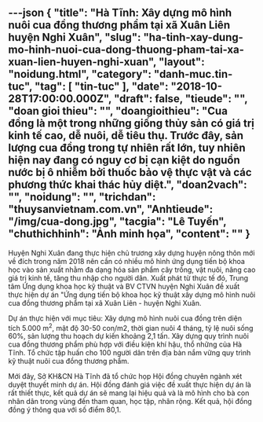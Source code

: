 ---json
{
    "title": "Hà Tĩnh: Xây dựng mô hình nuôi cua đồng thương phẩm tại xã Xuân Liên  huyện Nghi Xuân",
    "slug": "ha-tinh-xay-dung-mo-hinh-nuoi-cua-dong-thuong-pham-tai-xa-xuan-lien-huyen-nghi-xuan",
    "layout": "noidung.html",
    "category": "danh-muc.tin-tuc",
    "tag": [
        "tin-tuc"
    ],
    "date": "2018-10-28T17:00:00.000Z",
    "draft": false,
    "tieude": "",
    "doan gioi thieu": "",
    "doangioithieu": "Cua đồng là một trong những giống thủy sản có giá trị kinh tế cao, dễ nuôi, dễ tiêu thụ. Trước đây, sản lượng cua đồng trong tự nhiên rất lớn, tuy nhiên hiện nay đang có nguy cơ bị cạn kiệt do nguồn nước bị ô nhiễm bởi thuốc bảo vệ thực vật và các phương thức khai thác hủy diệt.",
    "doan2vach": "",
    "noidung": "",
    "trichdan": "thuysanvietnam.com.vn",
    "Anhtieude": "/img/cua-dong.jpg",
    "tacgia": "Lê Tuyến",
    "chuthichhinh": "Ảnh minh họa",
    "__content__": ""
}
---
<p>Huyện Nghi Xu&acirc;n đang thực hiện chủ trương x&acirc;y dựng huyện n&ocirc;ng th&ocirc;n mới về đ&iacute;ch trong năm 2018 n&ecirc;n cần c&oacute; nhiều m&ocirc; h&igrave;nh ứng dụng tiến bộ khoa học v&agrave;o sản xuất nhằm đa dạng h&oacute;a sản phẩm c&acirc;y trồng, vật nu&ocirc;i, n&acirc;ng cao gi&aacute; trị kinh tế, tăng thu nhập cho người d&acirc;n. Xuất ph&aacute;t từ thực tế đ&oacute;, Trung t&acirc;m Ứng dụng khoa học kỹ thuật v&agrave; BV CTVN huyện Nghi Xu&acirc;n đề xuất thực hiện dự &aacute;n &quot;Ứng dụng tiến bộ khoa học kỹ thuật x&acirc;y dựng m&ocirc; h&igrave;nh nu&ocirc;i cua đồng thương phẩm tại x&atilde; Xu&acirc;n Li&ecirc;n - huyện Nghi Xu&acirc;n.</p>

<p>Dự &aacute;n thực hiện với mục ti&ecirc;u: X&acirc;y dựng m&ocirc; h&igrave;nh nu&ocirc;i cua đồng tr&ecirc;n diện t&iacute;ch 5.000 m<sup>2</sup>, mật độ 30-50 con/m2, thời gian nu&ocirc;i 4 th&aacute;ng, tỷ lệ nu&ocirc;i sống 60%, sản lượng thu hoạch dự kiến khoảng 2,1 tấn. X&acirc;y dựng quy tr&igrave;nh nu&ocirc;i cua đồng thương phẩm ph&ugrave; hợp với điều kiện kh&iacute; hậu, thổ những của H&agrave; Tĩnh. Tổ chức tập huấn cho 100 người d&acirc;n tr&ecirc;n địa b&agrave;n nắm vững quy tr&igrave;nh kỹ thuật nu&ocirc;i cua đồng thương phẩm.</p>

<p>Mới đ&acirc;y, Sở KH&amp;CN H&agrave; Tĩnh đ&atilde; tổ chức họp Hội đồng chuy&ecirc;n ng&agrave;nh x&eacute;t duyệt thuyết minh dự &aacute;n. Hội đồng đ&aacute;nh gi&aacute; việc đề xuất thực hiện dự &aacute;n l&agrave; rất thiết thực, kết quả dự &aacute;n sẽ mang lại hiệu quả v&agrave; l&agrave; m&ocirc; h&igrave;nh cho b&agrave; con nh&acirc;n d&acirc;n trong v&ugrave;ng đến tham quan, học tập, nh&acirc;n rộng. Kết quả, hội đồng đồng &yacute; th&ocirc;ng qua với số điểm 80,1.</p>
